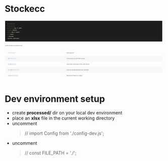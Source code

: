 # Stockecc

![Cron](cron.png)

# Dev environment setup

- create **processed/** dir on your local dev environment
- place an **xlsx** file in the current working directory
- uncomment
  > // import Config from './config-dev.js';
- uncomment
  > // const FILE_PATH = './';
